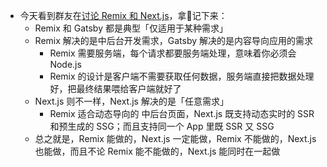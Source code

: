 - 今天看到群友在[讨论 Remix 和 Next.js](https://t.me/c/1066867565/1014170)，拿📒记下来：
	- Remix 和 Gatsby 都是典型「仅适用于某种需求」
	- Remix 解决的是中后台开发需求，Gatsby 解决的是内容导向应用的需求
		- Remix 需要服务端，每个请求都要服务端处理，意味着你必须会 Node.js
		- Remix 的设计是客户端不需要获取任何数据，服务端直接把数据处理好，把最终结果喂给客户端就好了
	- Next.js 则不一样，Next.js 解决的是「任意需求」
		- Remix 适合动态导向的 中后台页面，Next.js 既支持动态实时的 SSR 和预生成的 SSG；而且支持同一个 App 里既 SSR 又 SSG
	- 总之就是，Remix 能做的，Next.js 一定能做，Remix 不能做的，Next.js 也能做，而且不论 Remix 能不能做的，Next.js 能同时在一起做